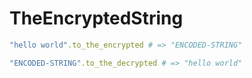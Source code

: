 # TheEncryptedString

```ruby
"hello world".to_the_encrypted # => "ENCODED-STRING"

"ENCODED-STRING".to_the_decrypted # => "hello world"
```
